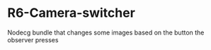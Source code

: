 # R6-Camera-switcher
Nodecg bundle that changes some images based on the button the observer presses

